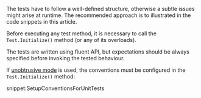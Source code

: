 
The tests have to follow a well-defined structure, otherwise a subtle issues might arise at runtime. The recommended approach is to illustrated in the code snippets in this article.

Before executing any test method, it is necessary to call the `Test.Initialize()` method (or any of its overloads).

The tests are written using fluent API, but expectations should be always specified before invoking the tested behaviour.

If [unobtrusive mode](/nservicebus/messaging/unobtrusive-mode.md) is used, the conventions must be configured in the `Test.Initialize()` method:

snippet:SetupConventionsForUnitTests
